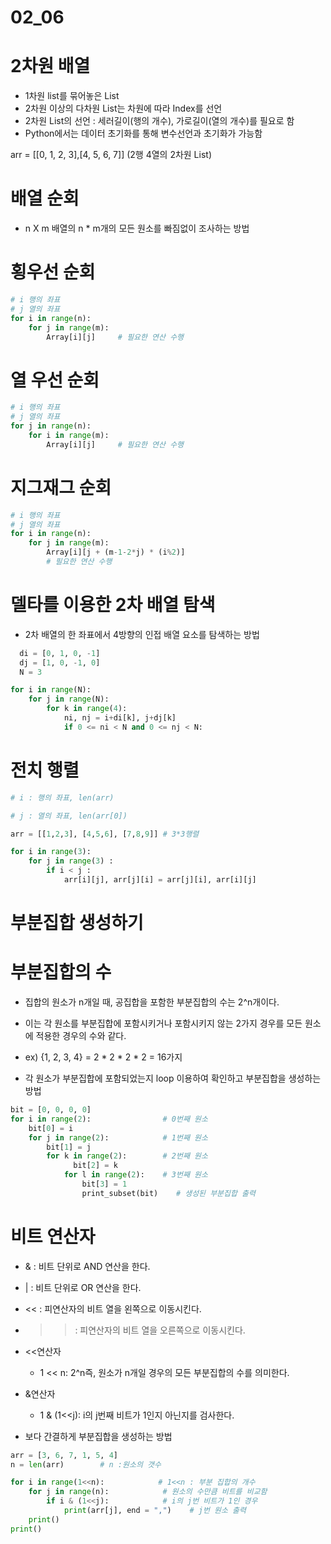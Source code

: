 # 02_06

# 2차원 배열

- 1차원 list를 묶어놓은 List
- 2차원 이상의 다차원 List는 차원에 따라 Index를 선언
- 2차원 List의 선언 : 세러길이(행의 개수), 가로길이(열의 개수)를 필요로 함
- Python에서는 데이터 초기화를 통해 변수선언과 초기화가 가능함

arr = [[0, 1, 2, 3],[4, 5, 6, 7]] (2행 4열의 2차원 List)

# 배열 순회

- n X m 배열의 n * m개의 모든 원소를 빠짐없이 조사하는 방법

# 횡우선 순회

```python
# i 행의 좌표
# j 열의 좌표
for i in range(n):
    for j in range(m):
        Array[i][j]     # 필요한 연산 수행
```

# 열 우선 순회

```python
# i 행의 좌표
# j 열의 좌표
for j in range(n):
    for i in range(m):
        Array[i][j]     # 필요한 연산 수행
```

# 지그재그 순회

```python
# i 행의 좌표
# j 열의 좌표
for i in range(n):
    for j in range(m):
        Array[i][j + (m-1-2*j) * (i%2)]     
        # 필요한 연산 수행
```

# 델타를 이용한 2차 배열 탐색

- 2차 배열의 한 좌표에서 4방향의 인접 배열 요소를 탐색하는 방법

```python
  di = [0, 1, 0, -1]
  dj = [1, 0, -1, 0]
  N = 3

for i in range(N):
    for j in range(N):
        for k in range(4):
            ni, nj = i+di[k], j+dj[k]
            if 0 <= ni < N and 0 <= nj < N:
```

# 전치 행렬

```python
# i : 행의 좌표, len(arr)

# j : 열의 좌표, len(arr[0])

arr = [[1,2,3], [4,5,6], [7,8,9]] # 3*3행렬

for i in range(3):
    for j in range(3) :
        if i < j :
            arr[i][j], arr[j][i] = arr[j][i], arr[i][j]
```

# 부분집합 생성하기

# 부분집합의 수

- 집합의 원소가 n개일 때, 공집합을 포함한 부분집합의 수는 2^n개이다.

- 이는 각 원소를 부분집합에 포함시키거나 포함시키지 않는 2가지 경우를 모든 원소에 적용한 경우의 수와 같다.

- ex) {1, 2, 3, 4} = 2 * 2 * 2 * 2 = 16가지

- 각 원소가 부분집합에 포함되었는지 loop 이용하여 확인하고 부분집합을 생성하는 방법

```python
bit = [0, 0, 0, 0]
for i in range(2):                # 0번째 원소
    bit[0] = i    
    for j in range(2):            # 1번째 원소
        bit[1] = j
        for k in range(2):        # 2번째 원소
              bit[2] = k
            for l in range(2):    # 3번째 원소
                bit[3] = 1
                print_subset(bit)    # 생성된 부분집합 출력
```

# 비트 연산자

- & : 비트 단위로 AND 연산을 한다.

- | : 비트 단위로 OR 연산을 한다.

- << : 피연산자의 비트 열을 왼쪽으로 이동시킨다.

- > > : 피연산자의 비트 열을 오른쪽으로 이동시킨다.

- <<연산자
  
  - 1 << n: 2^n즉, 원소가 n개일 경우의 모든 부분집합의 수를 의미한다.

- &연산자
  
  - 1 & (1<<j): i의 j번째 비트가 1인지 아닌지를 검사한다.

- 보다 간결하게 부분집합을 생성하는 방법

```python
arr = [3, 6, 7, 1, 5, 4]
n = len(arr)        # n :원소의 갯수

for i in range(1<<n):            # 1<<n : 부분 집합의 개수
    for j in range(n):            # 원소의 수만큼 비트를 비교함
        if i & (1<<j):            # i의 j번 비트가 1인 경우
            print(arr[j], end = ",")    # j번 원소 출력
    print()
print()
```
